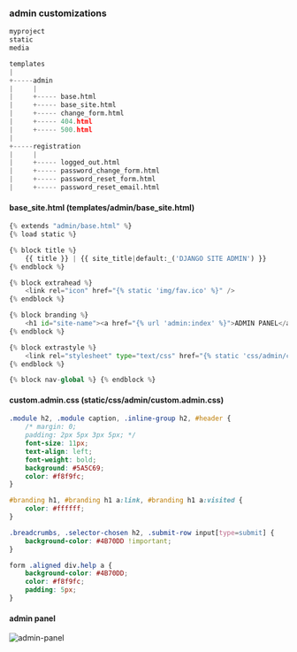 ### admin customizations

```python
myproject
static
media

templates
|
+-----admin
|     |
|     +----- base.html
|     +----- base_site.html
|     +----- change_form.html
|     +----- 404.html
|     +----- 500.html
|
+-----registration
|     |
|     +----- logged_out.html
|     +----- password_change_form.html
|     +----- password_reset_form.html
|     +----- password_reset_email.html
```


#### base_site.html (templates/admin/base_site.html)
```python
{% extends "admin/base.html" %}
{% load static %}

{% block title %}
    {{ title }} | {{ site_title|default:_('DJANGO SITE ADMIN') }}
{% endblock %}

{% block extrahead %}
    <link rel="icon" href="{% static 'img/fav.ico' %}" />
{% endblock %}

{% block branding %}
    <h1 id="site-name"><a href="{% url 'admin:index' %}">ADMIN PANEL</a></h1>
{% endblock %}

{% block extrastyle %}
    <link rel="stylesheet" type="text/css" href="{% static 'css/admin/custom.admin.css' %}" />
{% endblock %}

{% block nav-global %} {% endblock %}
```

#### custom.admin.css (static/css/admin/custom.admin.css)
```css
.module h2, .module caption, .inline-group h2, #header {   
    /* margin: 0;
    padding: 2px 5px 3px 5px; */
    font-size: 11px;
    text-align: left;
    font-weight: bold;
    background: #5A5C69;
    color: #f8f9fc;
}

#branding h1, #branding h1 a:link, #branding h1 a:visited {
    color: #ffffff;
}

.breadcrumbs, .selector-chosen h2, .submit-row input[type=submit] {
    background-color: #4B70DD !important;
}

form .aligned div.help a {
    background-color: #4B70DD;
    color: #f8f9fc;
    padding: 5px;
}
```

#### admin panel
![admin-panel](https://raw.githubusercontent.com/rebornbd/my-note/master/django/admin/images/django-admin-panel.png)

